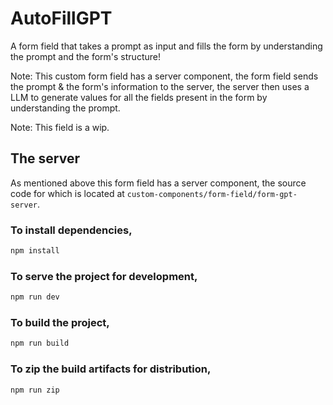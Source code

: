 # AutoFillGPT

A form field that takes a prompt as input and fills the form by understanding the prompt and the form's structure!

Note: This custom form field has a server component, the form field sends the prompt & the form's information to the server,
the server then uses a LLM to generate values for all the fields present in the form by understanding the prompt.

Note: This field is a wip.

## The server

As mentioned above this form field has a server component, the source code for which is located at `custom-components/form-field/form-gpt-server`.

### To install dependencies,

```bash
npm install
```

### To serve the project for development,

```bash
npm run dev
```

### To build the project,

```bash
npm run build
```

### To zip the build artifacts for distribution,

```bash
npm run zip
```
